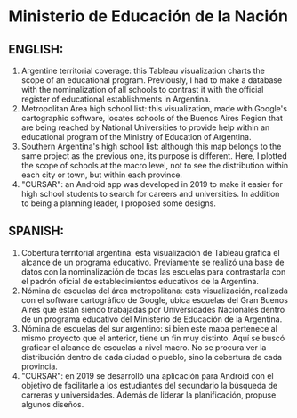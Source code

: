 # Ministerio de Educación de la Nación

## ENGLISH:

1) Argentine territorial coverage: this Tableau visualization charts the scope of an educational program. Previously, I had to make a database with the nominalization of all schools to contrast it with the official register of educational establishments in Argentina.
2) Metropolitan Area high school list: this visualization, made with Google's cartographic software, locates schools of the Buenos Aires Region that are being reached by National Universities to provide help within an educational program of the Ministry of Education of Argentina.
3) Southern Argentina's high school list: although this map belongs to the same project as the previous one, its purpose is different. Here, I plotted the scope of schools at the macro level, not to see the distribution within each city or town, but within each province.
4) "CURSAR": an Android app was developed in 2019 to make it easier for high school students to search for careers and universities. In addition to being a planning leader, I proposed some designs.

## SPANISH:

1) Cobertura territorial argentina: esta visualización de Tableau grafica el alcance de un programa educativo. Previamente se realizó una base de datos con la nominalización de todas las escuelas para contrastarla con el padrón oficial de establecimientos educativos de la Argentina.
2) Nómina de escuelas del área metropolitana: esta visualización, realizada con el software cartográfico de Google, ubica escuelas del Gran Buenos Aires que están siendo trabajadas por Universidades Nacionales dentro de un programa educativo del Ministerio de Educación de la Argentina.
3) Nómina de escuelas del sur argentino: si bien este mapa pertenece al mismo proyecto que el anterior, tiene un fin muy distinto. Aquí se buscó graficar el alcance de escuelas a nivel macro. No se procura ver la distribución dentro de cada ciudad o pueblo, sino la cobertura de cada provincia.
4) "CURSAR": en 2019 se desarrolló una aplicación para Android con el objetivo de facilitarle a los estudiantes del secundario la búsqueda de carreras y universidades. Además de liderar la planificación, propuse algunos diseños.